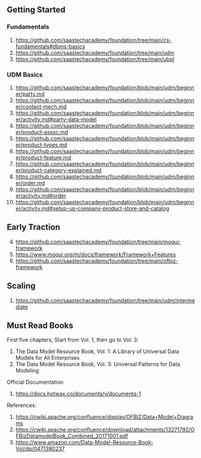 ## Getting Started

### Fundamentals
1. https://github.com/saastechacademy/foundation/tree/main/cs-fundamentals#dbms-basics
2. https://github.com/saastechacademy/foundation/tree/main/udm
3. https://github.com/saastechacademy/foundation/tree/main/ubpl

### UDM Basics
1. https://github.com/saastechacademy/foundation/blob/main/udm/beginner/party.md
2. https://github.com/saastechacademy/foundation/blob/main/udm/beginner/contact-mech.md
3. https://github.com/saastechacademy/foundation/blob/main/udm/beginner/activity.md#party-data-model
4. https://github.com/saastechacademy/foundation/blob/main/udm/beginner/product-assoc.md
5. https://github.com/saastechacademy/foundation/blob/main/udm/beginner/product-types.md
6. https://github.com/saastechacademy/foundation/blob/main/udm/beginner/product-feature.md
7. https://github.com/saastechacademy/foundation/blob/main/udm/beginner/product-category-explained.md
8. https://github.com/saastechacademy/foundation/blob/main/udm/beginner/order.md
9. https://github.com/saastechacademy/foundation/blob/main/udm/beginner/activity.md#order
10. https://github.com/saastechacademy/foundation/blob/main/udm/beginner/activity.md#setup-up-company-product-store-and-catalog

## Early Traction
4. https://github.com/saastechacademy/foundation/tree/main/moqui-framework
5. https://www.moqui.org/m/docs/framework/Framework+Features
6. https://github.com/saastechacademy/foundation/tree/main/ofbiz-framework

## Scaling
1. https://github.com/saastechacademy/foundation/tree/main/udm/intermediate

## Must Read Books
First five chapters, Start from Vol. 1, then go to Vol. 3:
1. The Data Model Resource Book, Vol. 1: A Library of Universal Data Models for All Enterprises
2. The Data Model Resource Book, Vol. 3: Universal Patterns for Data Modeling

Official Documentation 
1. https://docs.hotwax.co/documents/v/documents-1

References:

1. https://cwiki.apache.org/confluence/display/OFBIZ/Data+Model+Diagrams
2. https://cwiki.apache.org/confluence/download/attachments/13271792/OFBizDatamodelBook_Combined_20171001.pdf
3. https://www.amazon.com/Data-Model-Resource-Book-Vol/dp/0471380237

